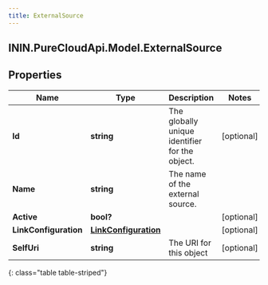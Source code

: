 ```yaml
---
title: ExternalSource
---
```

## ININ.PureCloudApi.Model.ExternalSource

## Properties

|Name | Type | Description | Notes|
|------------ | ------------- | ------------- | -------------|
| **Id** | **string** | The globally unique identifier for the object. | [optional] |
| **Name** | **string** | The name of the external source. | |
| **Active** | **bool?** |  | [optional] |
| **LinkConfiguration** | [**LinkConfiguration**](LinkConfiguration.html) |  | [optional] |
| **SelfUri** | **string** | The URI for this object | [optional] |
{: class="table table-striped"}


